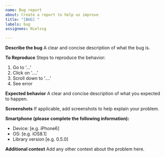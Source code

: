 ```yaml
---
name: Bug report
about: Create a report to help us improve
title: "[BUG] "
labels: bug
assignees: Nielssg

---
```


**Describe the bug**
A clear and concise description of what the bug is.

**To Reproduce**
Steps to reproduce the behavior:
1. Go to '...'
2. Click on '....'
3. Scroll down to '....'
4. See error

**Expected behavior**
A clear and concise description of what you expected to happen.

**Screenshots**
If applicable, add screenshots to help explain your problem.

**Smartphone (please complete the following information):**
 - Device: [e.g. iPhone6]
 - OS: [e.g. iOS8.1]
 - Library version [e.g. 0.5.0]

**Additional context**
Add any other context about the problem here.
